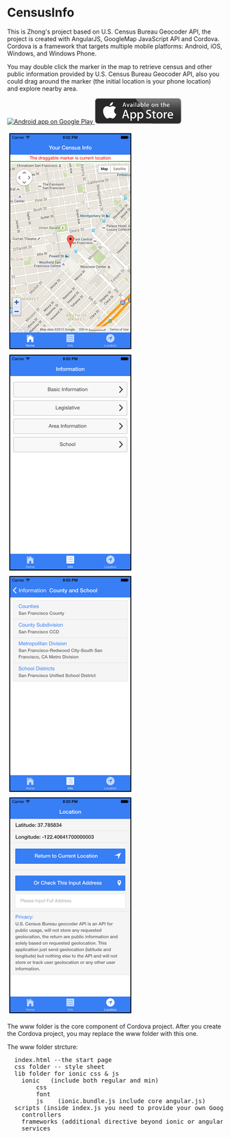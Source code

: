 # CensusInfo
<p>This is Zhong's project based on U.S. Census Bureau Geocoder API, the project is created with AngularJS, GoogleMap JavaScript API and Cordova. Cordova is a framework that targets multiple mobile platforms: Android, iOS, Windows, and Windows Phone. </p>

<p>You may double click the marker in the map to retrieve census and other public information provided by U.S. Census Bureau Geocoder API, also you could drag around the marker (the initial location is your phone location) and explore nearby area.</p>

<p style="font:bold"><a href="https://play.google.com/store/apps/details?id=io.cordova.myapp0fe10991fb784f82a1de694ddadddd5c">
  <img alt="Android app on Google Play"
       src="https://developer.android.com/images/brand/en_app_rgb_wo_60.png" />
</a><a href="https://itunes.apple.com/us/app/your-census-infos/id1013770217?mt=8"><img alt="iOS app on iTune Store" height="60" width="202" src="images/applestorelogo.png" /></a></p>
<img alt="Screen Shot 1" style="border:2px solid black; margin:5px" height="500px" width="281px" src="images/census_1.png"><img alt="Screen Shot 2" style="border:2px solid black; margin:5px" height="500px" width="281px" src="images/census_2.png">
<img alt="Screen Shot 3" style="border:2px solid black; margin:5px" height="500px" width="281px" src="images/census_3.png"><img alt="Screen Shot 4" style="border:2px solid black; margin:5px" height="500px" width="281px" src="images/census_4.png">

The www folder is the core component of Cordova project. After you create the Cordova project, you may replace the www folder with this one.

The www folder strcture:
<pre>
  index.html --the start page
  css folder -- style sheet
  lib folder for ionic css & js
	ionic   (include both regular and min)
		css
		font
		js    (ionic.bundle.js include core angular.js)</td><tr>
  scripts (inside index.js you need to provide your own Google Developer Key for Google Map JavaScript API)
    controllers
    frameworks (additional directive beyond ionic or angularjs)
    services
</pre>
